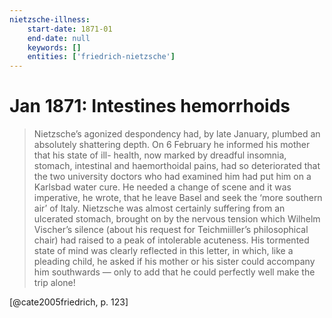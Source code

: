 ```yaml
---
nietzsche-illness:
    start-date: 1871-01
    end-date: null
    keywords: []
    entities: ['friedrich-nietzsche']
---
```


# Jan 1871: Intestines hemorrhoids

> Nietzsche’s agonized despondency had, by late January, plumbed an absolutely
> shattering depth. On 6 February he informed his mother that his state of ill-
> health, now marked by dreadful insomnia, stomach, intestinal and
> haemorthoidal pains, had so deteriorated that the two university doctors who
> had examined him had put him on a Karlsbad water cure. He needed a change of
> scene and it was imperative, he wrote, that he leave Basel and seek the ‘more
> southern air’ of Italy.  Nietzsche was almost certainly suffering from an
> ulcerated stomach, brought on by the nervous tension which Wilhelm Vischer’s
> silence (about his request for Teichmiiller’s philosophical chair) had raised
> to a peak of intolerable acuteness. His tormented state of mind was clearly
> reflected in this letter, in which, like a pleading child, he asked if his
> mother or his sister could accompany him southwards — only to add that he
> could perfectly well make the trip alone!

[@cate2005friedrich, p. 123]
